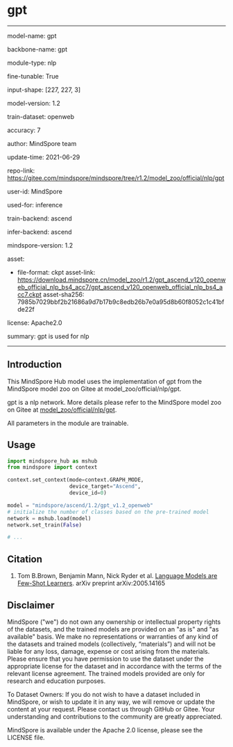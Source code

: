 # gpt

---

model-name: gpt

backbone-name: gpt

module-type: nlp

fine-tunable: True

input-shape: [227, 227, 3]

model-version: 1.2

train-dataset: openweb

accuracy: 7

author: MindSpore team

update-time: 2021-06-29

repo-link: <https://gitee.com/mindspore/mindspore/tree/r1.2/model_zoo/official/nlp/gpt>

user-id: MindSpore

used-for: inference

train-backend: ascend

infer-backend: ascend

mindspore-version: 1.2

asset:

-
    file-format: ckpt
    asset-link: <https://download.mindspore.cn/model_zoo/r1.2/gpt_ascend_v120_openweb_official_nlp_bs4_acc7/gpt_ascend_v120_openweb_official_nlp_bs4_acc7.ckpt>
    asset-sha256: 7985b7029bbf2b21686a9d7b17b9c8edb26b7e0a95d8b60f8052c1c41bfde22f

license: Apache2.0

summary: gpt is used for nlp

---

## Introduction

This MindSpore Hub model uses the implementation of gpt from the MindSpore model zoo on Gitee at model_zoo/official/nlp/gpt.

gpt is a nlp network. More details please refer to the MindSpore model zoo on Gitee at [model_zoo/official/nlp/gpt](https://gitee.com/mindspore/mindspore/blob/r1.2/model_zoo/official/nlp/gpt/README.md).

All parameters in the module are trainable.

## Usage

```python
import mindspore_hub as mshub
from mindspore import context

context.set_context(mode=context.GRAPH_MODE,
                    device_target="Ascend",
                    device_id=0)

model = "mindspore/ascend/1.2/gpt_v1.2_openweb"
# initialize the number of classes based on the pre-trained model
network = mshub.load(model)
network.set_train(False)

# ...
```

## Citation

1. Tom B.Brown, Benjamin Mann, Nick Ryder et al. [Language Models are Few-Shot Learners](https://arxiv.org/abs/2005.14165). arXiv preprint arXiv:2005.14165

## Disclaimer

MindSpore ("we") do not own any ownership or intellectual property rights of the datasets, and the trained models are provided on an "as is" and "as available" basis. We make no representations or warranties of any kind of the datasets and trained models (collectively, “materials”) and will not be liable for any loss, damage, expense or cost arising from the materials. Please ensure that you have permission to use the dataset under the appropriate license for the dataset and in accordance with the terms of the relevant license agreement. The trained models provided are only for research and education purposes.

To Dataset Owners: If you do not wish to have a dataset included in MindSpore, or wish to update it in any way, we will remove or update the content at your request. Please contact us through GitHub or Gitee. Your understanding and contributions to the community are greatly appreciated.

MindSpore is available under the Apache 2.0 license, please see the LICENSE file.